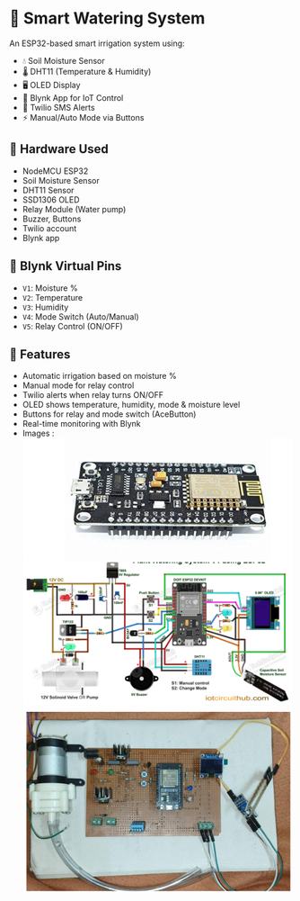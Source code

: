 # 🌱 Smart Watering System

An ESP32-based smart irrigation system using:

- 💧 Soil Moisture Sensor
- 🌡️ DHT11 (Temperature & Humidity)
- 🖥️ OLED Display
- 📱 Blynk App for IoT Control
- 📲 Twilio SMS Alerts
- ⚡ Manual/Auto Mode via Buttons

## 🔧 Hardware Used
- NodeMCU ESP32
- Soil Moisture Sensor
- DHT11 Sensor
- SSD1306 OLED
- Relay Module (Water pump)
- Buzzer, Buttons
- Twilio account
- Blynk app

## 📲 Blynk Virtual Pins
- `V1`: Moisture %
- `V2`: Temperature
- `V3`: Humidity
- `V4`: Mode Switch (Auto/Manual)
- `V5`: Relay Control (ON/OFF)

## 🧠 Features
- Automatic irrigation based on moisture %
- Manual mode for relay control
- Twilio alerts when relay turns ON/OFF
- OLED shows temperature, humidity, mode & moisture level
- Buttons for relay and mode switch (AceButton)
- Real-time monitoring with Blynk
- Images :![alt text](esp32.png)
        ![alt text](connections.png)
        ![alt text](board.png)


